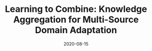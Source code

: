 ---
title: "Learning to Combine: Knowledge Aggregation for Multi-Source Domain Adaptation"
collection: publications
permalink: /publications/eccv2020_msda
venue: "ECCV"
excerpt: 'In this work, we propose a Learning to Combine framework, in which the knowledges acquired from multiple source domains are aggregated and applied to the target domain.'
date: 2020-08-15
authors: Hang Wang*, <b>Minghao Xu*</b>, Bingbing Ni, Wenjun Zhang (<b>* equal contribution</b>)
paperurl: https://www.ecva.net/papers/eccv_2020/papers_ECCV/papers/123530715.pdf
codeurl: https://github.com/ChrisAllenMing/LtC-MSDA
citation: 'Wang, H., Xu, M., Ni, B., & Zhang, W. (2020). Learning to Combine: Knowledge Aggregation for Multi-Source Domain Adaptation. In Proceedings of the European Conference on Computer Vision (pp. 727-744).'
---